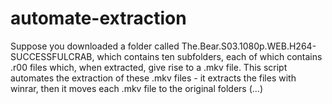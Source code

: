 # automate-extraction
Suppose you downloaded a folder called The.Bear.S03.1080p.WEB.H264-SUCCESSFULCRAB, which contains ten subfolders, each of which contains .r00 files which, when extracted, give rise to a .mkv file. This script automates the extraction of these .mkv files - it extracts the files with winrar, then it moves each .mkv file to the original folders (...)
